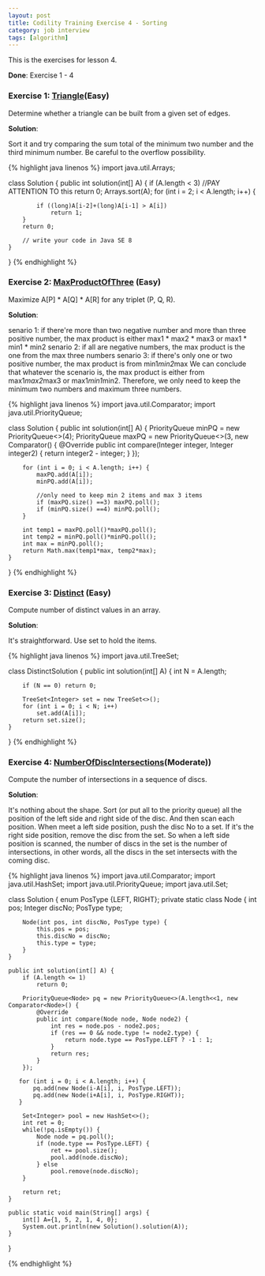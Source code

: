 ```yaml
---
layout: post
title: Codility Training Exercise 4 - Sorting
category: job interview
tags: [algorithm]
---
```

This is the exercises for lesson 4. 

**Done**: Exercise 1 - 4

### Exercise 1: [Triangle](https://codility.com/demo/take-sample-test/triangle/)(Easy)

Determine whether a triangle can be built from a given set of edges.

**Solution**:

Sort it and try comparing the sum total of the minimum two number and the third minimum number. Be careful to the overflow possibility.

{%  highlight java linenos  %}
import java.util.Arrays;

class Solution {
    public int solution(int[] A) {
		if (A.length < 3) //PAY ATTENTION TO this
			return 0;
		Arrays.sort(A);
		for (int i = 2; i < A.length; i++) {
			
			if ((long)A[i-2]+(long)A[i-1] > A[i])
				return 1;
		}		
		return 0;
        
        // write your code in Java SE 8
    }
}
{% endhighlight %}

### Exercise 2: [MaxProductOfThree](https://codility.com/demo/take-sample-test/max_product_of_three/) (Easy) 
Maximize A[P] * A[Q] * A[R] for any triplet (P, Q, R).

**Solution**:

senario 1:
if there're more than two negative number and more than three positive number, the max product is either max1 * max2 * max3 or max1 * min1 * min2
senario 2:
if all are negative numbers, the max product is the one from the max three numbers
senario 3:
if there's only one or two positive number, the max product is from min1*min2*max
We can conclude that whatever the scenario is, the max product is either from max1*max2*max3 or max1*min1*min2. Therefore, we only need to keep the minimum two numbers and maximum three numbers. 

{%  highlight java linenos  %}
import java.util.Comparator;
import java.util.PriorityQueue;

class Solution {
    public int solution(int[] A) {
        PriorityQueue<Integer> minPQ = new PriorityQueue<>(4);
        PriorityQueue<Integer> maxPQ = new PriorityQueue<>(3, new Comparator<Integer>() {
            @Override
            public int compare(Integer integer, Integer integer2) {
                return integer2 - integer;
            }
        });

        for (int i = 0; i < A.length; i++) {
            maxPQ.add(A[i]);
            minPQ.add(A[i]);

            //only need to keep min 2 items and max 3 items
            if (maxPQ.size() ==3) maxPQ.poll();
            if (minPQ.size() ==4) minPQ.poll();
        }

        int temp1 = maxPQ.poll()*maxPQ.poll();
        int temp2 = minPQ.poll()*minPQ.poll();
        int max = minPQ.poll();
        return Math.max(temp1*max, temp2*max);
    }
}
{% endhighlight %}


### Exercise 3: [Distinct](https://codility.com/demo/take-sample-test/distinct/) (Easy)
Compute number of distinct values in an array. 

**Solution**:

It's straightforward. Use set to hold the items.

{%  highlight java linenos  %}
import java.util.TreeSet;

class DistinctSolution {
    public int solution(int[] A) {
		int N = A.length;
        
        if (N == 0) return 0;

        TreeSet<Integer> set = new TreeSet<>();
        for (int i = 0; i < N; i++)
            set.add(A[i]);
        return set.size();
    }
    
}
{% endhighlight  %}

### Exercise 4: [NumberOfDiscIntersections](https://codility.com/demo/take-sample-test/number_of_disc_intersections/)(Moderate))
Compute the number of intersections in a sequence of discs. 

**Solution**:

It's nothing about the shape. Sort (or put all to the priority queue) all the position of the left side and right side of the disc. And then scan each position. When meet a left side position, push the disc No to a set. If it's the right side position, remove the disc from the set. So when a left side position is scanned, the number of discs in the set is the number of intersections, in other words, all the discs in the set intersects with the coming disc.

{%  highlight java linenos  %}
import java.util.Comparator;
import java.util.HashSet;
import java.util.PriorityQueue;
import java.util.Set;

class Solution {
    enum PosType {LEFT, RIGHT};
    private static class Node {
        int pos;
        Integer discNo;
        PosType type;

        Node(int pos, int discNo, PosType type) {
            this.pos = pos;
            this.discNo = discNo;
            this.type = type;
        }
    }

    public int solution(int[] A) {
        if (A.length <= 1)
            return 0;

        PriorityQueue<Node> pq = new PriorityQueue<>(A.length<<1, new Comparator<Node>() {
            @Override
            public int compare(Node node, Node node2) {
                int res = node.pos - node2.pos;
                if (res == 0 && node.type != node2.type) {
                    return node.type == PosType.LEFT ? -1 : 1;
                }
                return res;
            }
        });

       for (int i = 0; i < A.length; i++) {
           pq.add(new Node(i-A[i], i, PosType.LEFT));
           pq.add(new Node(i+A[i], i, PosType.RIGHT));
       }

        Set<Integer> pool = new HashSet<>();
        int ret = 0;
        while(!pq.isEmpty()) {
            Node node = pq.poll();
            if (node.type == PosType.LEFT) {
                ret += pool.size();
                pool.add(node.discNo);
            } else
                pool.remove(node.discNo);
        }

        return ret;
    }

    public static void main(String[] args) {
		int[] A={1, 5, 2, 1, 4, 0};
		System.out.println(new Solution().solution(A));
    }
    
}

{% endhighlight %}
